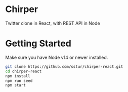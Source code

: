 # Chirper

Twitter clone in React, with REST API in Node

# Getting Started

Make sure you have Node v14 or newer installed.

```sh
git clone https://github.com/sstur/chirper-react.git
cd chirper-react
npm install
npm run seed
npm start
```
